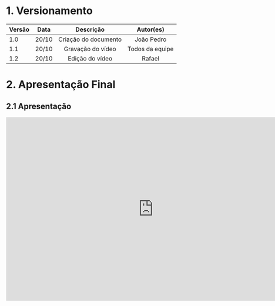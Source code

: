 # 1. Versionamento
|Versão|Data|Descrição|Autor(es)|
|------|----|---------|---------|
|1.0|20/10|<center>Criação do documento</center>|<center>João Pedro</center>|
|1.1|20/10|<center>Gravação do vídeo</center>|<center>Todos da equipe</center>|
|1.2|20/10|<center>Edição do vídeo</center>|<center>Rafael</center>|

# 2. Apresentação Final

## 2.1 Apresentação
<div align="center">
<iframe width="800" height="500" src="https://www.youtube.com/embed/k7hrFl55y3w" title="YouTube video player" frameborder="0" allow="accelerometer; autoplay; clipboard-write; encrypted-media; gyroscope; picture-in-picture" allowfullscreen></iframe>
</div>

